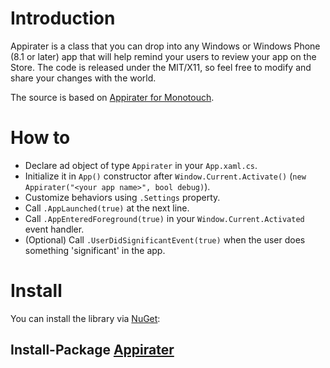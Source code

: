 Introduction
============
Appirater is a class that you can drop into any Windows or Windows Phone (8.1 or later) app that will help remind your users to review your app on the Store.  The code is released under the MIT/X11, so feel free to
modify and share your changes with the world. 

The source is based on [Appirater for Monotouch].

How to
======

* Declare ad object of type `Appirater` in your `App.xaml.cs`.
* Initialize it in `App()` constructor after `Window.Current.Activate()` (`new Appirater("<your app name>", bool debug)`).
* Customize behaviors using `.Settings` property.
* Call `.AppLaunched(true)` at the next line.
* Call `.AppEnteredForeground(true)` in your `Window.Current.Activated` event handler.
* (Optional) Call `.UserDidSignificantEvent(true)` when the user does something 'significant' in the app.

Install
=======
You can install the library via [NuGet]:

Install-Package [Appirater]
------------------------------

[Appirater for monotouch]:https://github.com/chebum/Appirater-for-MonoTouch
[NuGet]:http://nuget.org/
[Appirater]:http://nuget.org/packages/Appirater
